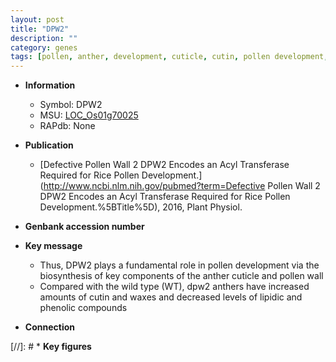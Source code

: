 ```yaml
---
layout: post
title: "DPW2"
description: ""
category: genes
tags: [pollen, anther, development, cuticle, cutin, pollen development, pollen wall]
---
```


* **Information**  
    + Symbol: DPW2  
    + MSU: [LOC_Os01g70025](http://rice.plantbiology.msu.edu/cgi-bin/ORF_infopage.cgi?orf=LOC_Os01g70025)  
    + RAPdb: None  

* **Publication**  
    + [Defective Pollen Wall 2 DPW2 Encodes an Acyl Transferase Required for Rice Pollen Development.](http://www.ncbi.nlm.nih.gov/pubmed?term=Defective Pollen Wall 2 DPW2 Encodes an Acyl Transferase Required for Rice Pollen Development.%5BTitle%5D), 2016, Plant Physiol.

* **Genbank accession number**  

* **Key message**  
    + Thus, DPW2 plays a fundamental role in pollen development via the biosynthesis of key components of the anther cuticle and pollen wall
    + Compared with the wild type (WT), dpw2 anthers have increased amounts of cutin and waxes and decreased levels of lipidic and phenolic compounds

* **Connection**  

[//]: # * **Key figures**  


